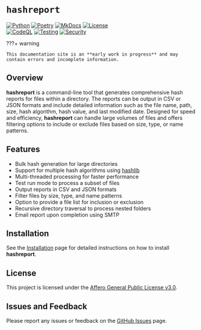 # **`hashreport`**

[![Python](https://img.shields.io/badge/Python-3776AB?logo=python&logoColor=fff)](https://www.python.org/)
[![Poetry](https://img.shields.io/badge/Poetry-5037E9?logo=python&logoColor=fff)](https://python-poetry.org/)
[![MkDocs](https://img.shields.io/badge/MkDocs-526CFE?logo=materialformkdocs&logoColor=fff)](https://www.mkdocs.org/)
[![License](https://img.shields.io/badge/License-AGPL%20v3.0-5C2D91?logo=gnu&logoColor=fff)](https://www.gnu.org/licenses/agpl-3.0.en.html)<br>
[![CodeQL](https://github.com/madebyjake/hashreport/actions/workflows/codeql.yml/badge.svg)](https://github.com/madebyjake/hashreport/actions/workflows/codeql.yml)
[![Testing](https://github.com/madebyjake/hashreport/actions/workflows/test.yml/badge.svg)](https://github.com/madebyjake/hashreport/actions/workflows/test.yml)
[![Security](https://github.com/madebyjake/hashreport/actions/workflows/security.yml/badge.svg)](https://github.com/madebyjake/hashreport/actions/workflows/security.yml)

???+ warning

    This documentation site is an **early work in progress** and may contain errors and incomplete information.

## **Overview**

**hashreport** is a command-line tool that generates comprehensive hash reports for files within a directory. The reports can be output in CSV or JSON formats and include detailed information such as the file name, path, size, hash algorithm, hash value, and last modified date. Designed for speed and efficiency, **hashreport** can handle large volumes of files and offers filtering options to include or exclude files based on size, type, or name patterns.

## **Features**

- Bulk hash generation for large directories
- Support for multiple hash algorithms using [hashlib](https://docs.python.org/3/library/hashlib.html)
- Multi-threaded processing for faster performance
- Test run mode to process a subset of files
- Output reports in CSV and JSON formats
- Filter files by size, type, and name patterns
- Option to provide a file list for inclusion or exclusion
- Recursive directory traversal to process nested folders
- Email report upon completion using SMTP

## **Installation**

See the [Installation](getting-started/install.md) page for detailed instructions on how to install **hashreport**.

## **License**

This project is licensed under the [Affero General Public License v3.0](https://www.gnu.org/licenses/agpl-3.0.en.html).

## **Issues and Feedback**

Please report any issues or feedback on the [GitHub Issues](https://github.com/madebyjake/hashreport/issues) page.

